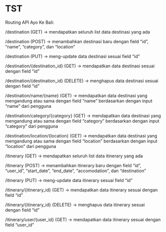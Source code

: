 # TST
Routing API Ayo Ke Bali:

/destination (GET) → mendapatkan seluruh list data destinasi yang ada

/destination (POST) → menambahkan destinasi baru dengan field “id”, “name”, “category”, dan “location”

/destination (PUT) → meng-update data destinasi sesuai field “id”

/destination/{destination_id} (GET) → mendapatkan data destinasi sesuai dengan field “id”

/destination/{destination_id}  (DELETE) → menghapus data destinasi sesuai dengan field “id”

/destination/name/{name} (GET) → mendapatkan data destinasi yang mengandung atau sama dengan field “name” berdasarkan dengan input “name” dari pengguna

/destination/category/{category} (GET) → mendapatkan data destinasi yang mengandung atau sama dengan field “category” berdasarkan dengan input “category” dari pengguna

/destination/location/{location} (GET) → mendapatkan data destinasi yang mengandung atau sama dengan field “location” berdasarkan dengan input “location” dari pengguna

/itinerary (GET) → mendapatkan seluruh list data itinerary yang ada

/itinerary (POST) → menambahkan itinerary baru dengan field “id”, “user_id”, “start_date”, “end_date”, “accomodation”, dan “destination”

/itinerary (PUT) → meng-update data itinerary sesuai field “id”

/itinerary/{itinerary_id} (GET) → mendapatkan data itinerary sesuai dengan field “id”

/itinerary/{itinerary_id} (DELETE) → menghapus data itinerary sesuai dengan field “id”

/itinerary/user/{user_id} (GET) → mendapatkan data itinerary sesuai dengan field “user_id”
